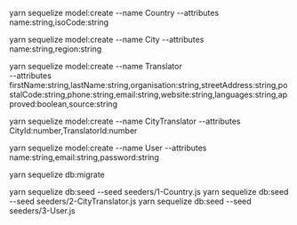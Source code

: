 yarn sequelize model:create --name Country --attributes name:string,isoCode:string

yarn sequelize model:create --name City --attributes name:string,region:string

yarn sequelize model:create --name Translator \
  --attributes firstName:string,lastName:string,organisation:string,streetAddress:string,postalCode:string,phone:string,email:string,website:string,languages:string,approved:boolean,source:string

yarn sequelize model:create --name CityTranslator --attributes CityId:number,TranslatorId:number

yarn sequelize model:create --name User --attributes name:string,email:string,password:string

yarn sequelize db:migrate

yarn sequelize db:seed --seed seeders/1-Country.js
yarn sequelize db:seed --seed seeders/2-CityTranslator.js
yarn sequelize db:seed --seed seeders/3-User.js

